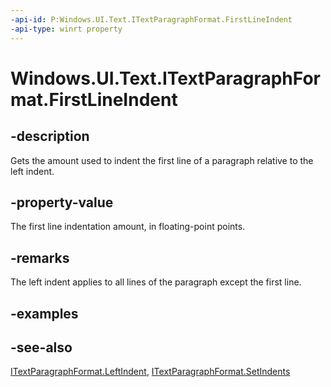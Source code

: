 ```yaml
---
-api-id: P:Windows.UI.Text.ITextParagraphFormat.FirstLineIndent
-api-type: winrt property
---
```


<!-- Property syntax
public float FirstLineIndent { get; }
-->

# Windows.UI.Text.ITextParagraphFormat.FirstLineIndent

## -description
Gets the amount used to indent the first line of a paragraph relative to the left indent.



## -property-value
The first line indentation amount, in floating-point points.

## -remarks
The left indent applies to all lines of the paragraph except the first line.

## -examples

## -see-also
[ITextParagraphFormat.LeftIndent](itextparagraphformat_leftindent.md), [ITextParagraphFormat.SetIndents](itextparagraphformat_setindents_1806531478.md)
